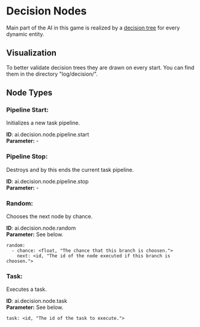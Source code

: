 # Decision Nodes

Main part of the AI in this game is realized by a [decision tree](https://en.wikipedia.org/wiki/Decision_tree) for every dynamic entity.

## Visualization

To better validate decision trees they are drawn on every start. You can find them in the directory "log/decision/".

## Node Types

### Pipeline Start:

Initializes a new task pipeline.

**ID**: ai.decision.node.pipeline.start   
**Parameter:** -   

### Pipeline Stop:

Destroys and by this ends the current task pipeline.

**ID**: ai.decision.node.pipeline.stop   
**Parameter:** -   

### Random:

Chooses the next node by chance.

**ID**: ai.decision.node.random   
**Parameter:** See below.    

    random:
      - chance: <float, "The chance that this branch is choosen.">
        next: <id, "The id of the node executed if this branch is choosen.">

### Task:

Executes a task.

**ID**: ai.decision.node.task   
**Parameter:** See below.   

    task: <id, "The id of the task to execute.">